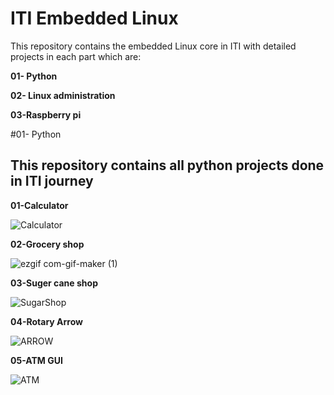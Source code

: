  # ITI Embedded Linux
 This repository contains the embedded Linux core  in ITI with detailed  projects in each part which are: 
 
**01- Python**

**02- Linux administration** 

**03-Raspberry pi**

> 
#01- Python

## This repository contains all python projects done in ITI journey
 
 **01-Calculator** 
  
![Calculator](https://user-images.githubusercontent.com/115734048/211109895-4c105c41-5414-477a-9f1b-0946eec6f4fc.gif)


 **02-Grocery shop** 
   
![ezgif com-gif-maker (1)](https://user-images.githubusercontent.com/115734048/213896971-1a3e2405-46c1-4b3c-b23e-28c603a58a2a.gif)
   

 **03-Suger cane shop** 

![SugarShop](https://user-images.githubusercontent.com/115734048/213588099-c50ac11b-223b-4e73-89e7-82e6373aeeb1.gif)


 **04-Rotary Arrow**
 
 ![ARROW](https://user-images.githubusercontent.com/115734048/215369204-b77c3c13-100d-4869-a5d9-151f471c6bbe.gif)


 **05-ATM GUI** 
 
 ![ATM](https://user-images.githubusercontent.com/115734048/215300188-5e6359ba-07e6-45a5-823c-2ee7cb38ec7c.gif)
